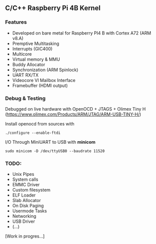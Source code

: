 ## C/C++ Raspberry Pi 4B Kernel
### Features
- Developed on bare metal for Raspberry PI4 B with Cortex A72 (ARM v8.A) 
- Premptive Multitasking
- Interrupts (GIC400)
- Multicore
- Virtual memory & MMU
- Buddy Allocator
- Synchronization (ARM Spinlock)
- UART RX/TX
- Videocore VI Mailbox Interface
- Framebuffer (HDMI output)

### Debug & Testing
Debugged on live hardware with OpenOCD + JTAGS + Olimex Tiny H (https://www.olimex.com/Products/ARM/JTAG/ARM-USB-TINY-H/)  
  
Install openocd from sources with  
```
./configure --enable-ftdi
```

I/O Through MiniUART to USB with **minicom**  
```
sudo minicom -D /dev/ttyUSB0 --baudrate 11520
```

### TODO:
- Unix Pipes
- System calls
- EMMC Driver
- Custom filesystem
- ELF Loader
- Slab Allocator
- On Disk Paging
- Usermode Tasks
- Networking
- USB Driver
- (...)

[Work in progres...]
